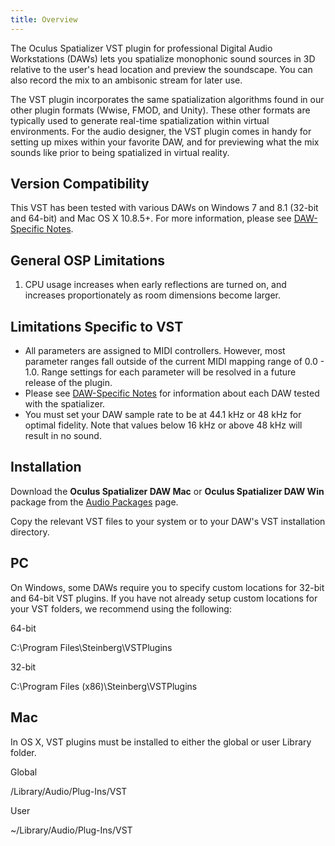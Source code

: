 ```yaml
---
title: Overview
---
```

The Oculus Spatializer VST plugin for professional Digital Audio Workstations (DAWs) lets you spatialize monophonic sound sources in 3D relative to the user's head location and preview the soundscape. You can also record the mix to an ambisonic stream for later use. 

The VST plugin incorporates the same spatialization algorithms found in our other plugin formats (Wwise, FMOD, and Unity). These other formats are typically used to generate real-time spatialization within virtual environments. For the audio designer, the VST plugin comes in handy for setting up mixes within your favorite DAW, and for previewing what the mix sounds like prior to being spatialized in virtual reality.

## Version Compatibility

This VST has been tested with various DAWs on Windows 7 and 8.1 (32-bit and 64-bit) and Mac OS X 10.8.5+. For more information, please see [DAW-Specific Notes](/documentation/audiosdk/latest/concepts/os-vst-daw/ "This section discusses DAW-specific caveats and issues for the Oculus Spatializer Plugin.").

## General OSP Limitations

1. CPU usage increases when early reflections are turned on, and increases proportionately as room dimensions become larger.
## Limitations Specific to VST

* All parameters are assigned to MIDI controllers. However, most parameter ranges fall outside of the current MIDI mapping range of 0.0 - 1.0. Range settings for each parameter will be resolved in a future release of the plugin. 
* Please see [DAW-Specific Notes](/documentation/audiosdk/latest/concepts/os-vst-daw/ "This section discusses DAW-specific caveats and issues for the Oculus Spatializer Plugin.") for information about each DAW tested with the spatializer.
* You must set your DAW sample rate to be at 44.1 kHz or 48 kHz for optimal fidelity. Note that values below 16 kHz or above 48 kHz will result in no sound.
## Installation

Download the **Oculus Spatializer DAW Mac** or **Oculus Spatializer DAW Win** package from the [Audio Packages](/downloads/audio/) page.

Copy the relevant VST files to your system or to your DAW's VST installation directory.

## PC

On Windows, some DAWs require you to specify custom locations for 32-bit and 64-bit VST plugins. If you have not already setup custom locations for your VST folders, we recommend using the following:

64-bit

C:\Program Files\Steinberg\VSTPlugins

32-bit

C:\Program Files (x86)\Steinberg\VSTPlugins

## Mac

In OS X, VST plugins must be installed to either the global or user Library folder.

Global

/Library/Audio/Plug-Ins/VST

User

~/Library/Audio/Plug-Ins/VST

